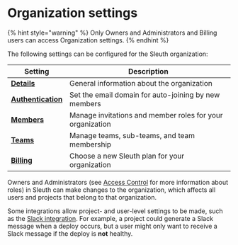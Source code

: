 # Organization settings

{% hint style="warning" %}
Only Owners and Administrators and Billing users can access Organization settings.
{% endhint %}

The following settings can be configured for the Sleuth organization:

| Setting                       | Description                                               |
| ----------------------------- | --------------------------------------------------------- |
| [**Details**](details.md)     | General information about the organization                |
| [**Authentication**](signup/) | Set the email domain for auto-joining by new members      |
| [**Members**](members.md)     | Manage invitations and member roles for your organization |
| ****[**Teams**](teams.md)**** | Manage teams, sub-teams, and team membership              |
| [**Billing**](billing.md)     | Choose a new Sleuth plan for your organization            |

Owners and Administrators (see [Access Control](../access-control.md) for more information about roles) in Sleuth can make changes to the organization, which affects all users and projects that belong to that organization.

Some integrations allow project- and user-level settings to be made, such as the [Slack integration](../../integrations-1/slack.md). For example, a project could generate a Slack message when a deploy occurs, but a user might only want to receive a Slack message if the deploy is **not** healthy.
